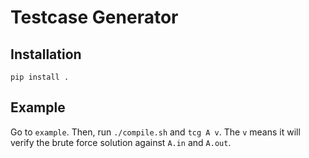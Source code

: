 # Testcase Generator

## Installation
`pip install .`

## Example
Go to `example`.
Then, run `./compile.sh` and `tcg A v`.
The `v` means it will verify the brute force solution against `A.in` and `A.out`.
